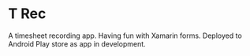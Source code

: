 # T Rec
A timesheet recording app.
Having fun with Xamarin forms.
Deployed to Android Play store as app in development.
